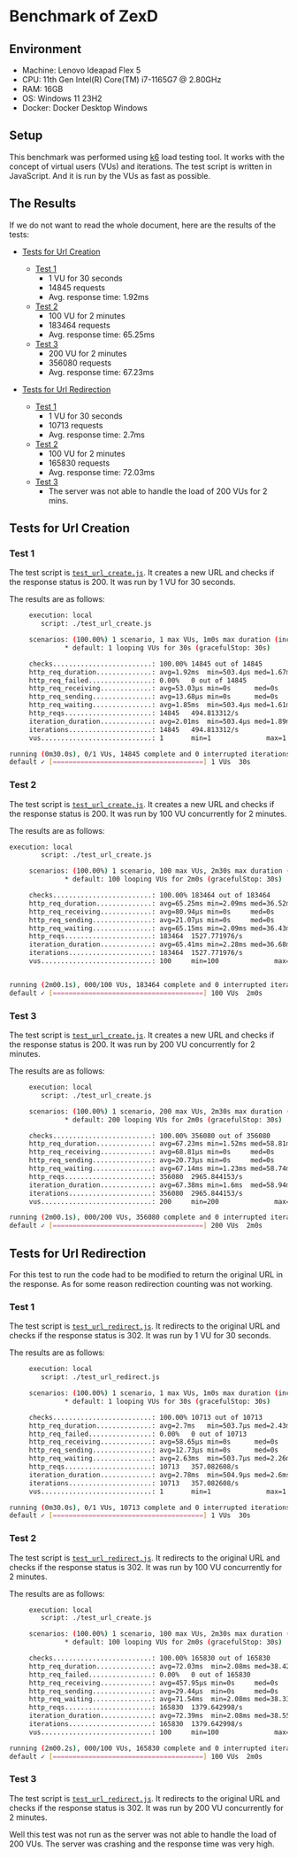 # Benchmark of ZexD

## Environment

- Machine: Lenovo Ideapad Flex 5
- CPU: 11th Gen Intel(R) Core(TM) i7-1165G7 @ 2.80GHz
- RAM: 16GB
- OS: Windows 11 23H2
- Docker: Docker Desktop Windows

## Setup

This benchmark was performed using [k6](https://k6.io/) load testing tool.
It works with the concept of virtual users (VUs) and iterations.
The test script is written in JavaScript. And it is run by the VUs as fast as possible.

## The Results

If we do not want to read the whole document, here are the results of the tests:

- [Tests for Url Creation](#tests-for-url-creation)
  - [Test 1](#test-1)
    - 1 VU for 30 seconds
    - 14845 requests
    - Avg. response time: 1.92ms
  - [Test 2](#test-2)
    - 100 VU for 2 minutes
    - 183464 requests
    - Avg. response time: 65.25ms
  - [Test 3](#test-3)
    - 200 VU for 2 minutes
    - 356080 requests
    - Avg. response time: 67.23ms

- [Tests for Url Redirection](#tests-for-url-redirection)
  - [Test 1](#test-1)
    - 1 VU for 30 seconds
    - 10713 requests
    - Avg. response time: 2.7ms
  - [Test 2](#test-2)
    - 100 VU for 2 minutes
    - 165830 requests
    - Avg. response time: 72.03ms
  - [Test 3](#test-3)
    - The server was not able to handle the load of 200 VUs for 2 mins.

## Tests for Url Creation

### Test 1

The test script is [`test_url_create.js`](test_url_create.js). It creates a new URL and checks if the response status is 200.
It was run by 1 VU for 30 seconds.

The results are as follows:

```bash
     execution: local
        script: ./test_url_create.js

     scenarios: (100.00%) 1 scenario, 1 max VUs, 1m0s max duration (incl. graceful stop):
              * default: 1 looping VUs for 30s (gracefulStop: 30s)

     checks.........................: 100.00% 14845 out of 14845
     http_req_duration..............: avg=1.92ms  min=503.4µs med=1.67ms max=16.95ms p(90)=2.62ms   p(95)=3.16ms
     http_req_failed................: 0.00%   0 out of 14845
     http_req_receiving.............: avg=53.03µs min=0s      med=0s     max=1.57ms  p(90)=156.56µs p(95)=521.5µs
     http_req_sending...............: avg=13.68µs min=0s      med=0s     max=1.5ms   p(90)=0s       p(95)=0s
     http_req_waiting...............: avg=1.85ms  min=503.4µs med=1.61ms max=16.95ms p(90)=2.58ms   p(95)=3.01ms
     http_reqs......................: 14845   494.813312/s
     iteration_duration.............: avg=2.01ms  min=503.4µs med=1.89ms max=16.95ms p(90)=2.66ms   p(95)=3.2ms
     iterations.....................: 14845   494.813312/s
     vus............................: 1       min=1              max=1

running (0m30.0s), 0/1 VUs, 14845 complete and 0 interrupted iterations
default ✓ [======================================] 1 VUs  30s
```

### Test 2

The test script is [`test_url_create.js`](test_url_create.js). It creates a new URL and checks if the response status is 200.
It was run by 100 VU concurrently for 2 minutes.

The results are as follows:

```bash
execution: local
        script: ./test_url_create.js

     scenarios: (100.00%) 1 scenario, 100 max VUs, 2m30s max duration (incl. graceful stop):
              * default: 100 looping VUs for 2m0s (gracefulStop: 30s)

     checks.........................: 100.00% 183464 out of 183464
     http_req_duration..............: avg=65.25ms min=2.09ms med=36.52ms max=1.04s    p(90)=170.27ms p(95)=236.89ms
     http_req_receiving.............: avg=80.94µs min=0s     med=0s      max=103.82ms p(90)=234.6µs  p(95)=532.59µs
     http_req_sending...............: avg=21.07µs min=0s     med=0s      max=71.79ms  p(90)=0s       p(95)=0s
     http_req_waiting...............: avg=65.15ms min=2.09ms med=36.43ms max=1.04s    p(90)=170.15ms p(95)=236.59ms
     http_reqs......................: 183464  1527.771976/s
     iteration_duration.............: avg=65.41ms min=2.28ms med=36.68ms max=1.04s    p(90)=170.42ms p(95)=237.02ms
     iterations.....................: 183464  1527.771976/s
     vus............................: 100     min=100              max=100


running (2m00.1s), 000/100 VUs, 183464 complete and 0 interrupted iterations
default ✓ [======================================] 100 VUs  2m0s
```

### Test 3

The test script is [`test_url_create.js`](test_url_create.js). It creates a new URL and checks if the response status is 200.
It was run by 200 VU concurrently for 2 minutes.

The results are as follows:

```bash
     execution: local
        script: ./test_url_create.js

     scenarios: (100.00%) 1 scenario, 200 max VUs, 2m30s max duration (incl. graceful stop):
              * default: 200 looping VUs for 2m0s (gracefulStop: 30s)

     checks.........................: 100.00% 356080 out of 356080
     http_req_duration..............: avg=67.23ms min=1.52ms med=58.81ms max=727.96ms p(90)=109.99ms p(95)=134.54ms
     http_req_receiving.............: avg=68.81µs min=0s     med=0s      max=93.42ms  p(90)=80.71µs  p(95)=528.1µs
     http_req_sending...............: avg=20.73µs min=0s     med=0s      max=69.92ms  p(90)=0s       p(95)=0s
     http_req_waiting...............: avg=67.14ms min=1.23ms med=58.74ms max=727.96ms p(90)=109.86ms p(95)=134.43ms
     http_reqs......................: 356080  2965.844153/s
     iteration_duration.............: avg=67.38ms min=1.6ms  med=58.94ms max=727.96ms p(90)=110.18ms p(95)=134.74ms
     iterations.....................: 356080  2965.844153/s
     vus............................: 200     min=200              max=200

running (2m00.1s), 000/200 VUs, 356080 complete and 0 interrupted iterations
default ✓ [======================================] 200 VUs  2m0s
```

## Tests for Url Redirection

For this test to run the code had to be modified to return the original URL in the response. As for some reason redirection counting was not working.

### Test 1

The test script is [`test_url_redirect.js`](test_url_delete.js). It redirects to the original URL and checks if the response status is 302.
It was run by 1 VU for 30 seconds.

The results are as follows:

```bash
     execution: local
        script: ./test_url_redirect.js

     scenarios: (100.00%) 1 scenario, 1 max VUs, 1m0s max duration (incl. graceful stop):
              * default: 1 looping VUs for 30s (gracefulStop: 30s)

     checks.........................: 100.00% 10713 out of 10713
     http_req_duration..............: avg=2.7ms   min=503.7µs med=2.43ms max=23.21ms  p(90)=3.86ms   p(95)=4.48ms
     http_req_failed................: 0.00%   0 out of 10713
     http_req_receiving.............: avg=58.65µs min=0s      med=0s     max=1.68ms   p(90)=363.12µs p(95)=524.9µs
     http_req_sending...............: avg=12.73µs min=0s      med=0s     max=1.51ms   p(90)=0s       p(95)=0s
     http_req_waiting...............: avg=2.63ms  min=503.7µs med=2.26ms max=22.16ms  p(90)=3.79ms   p(95)=4.37ms
     http_reqs......................: 10713   357.082608/s
     iteration_duration.............: avg=2.78ms  min=504.9µs med=2.6ms  max=23.21ms  p(90)=4.05ms   p(95)=4.7ms
     iterations.....................: 10713   357.082608/s
     vus............................: 1       min=1              max=1

running (0m30.0s), 0/1 VUs, 10713 complete and 0 interrupted iterations
default ✓ [======================================] 1 VUs  30s
```

### Test 2

The test script is [`test_url_redirect.js`](test_url_delete.js). It redirects to the original URL and checks if the response status is 302.
It was run by 100 VU concurrently for 2 minutes.

The results are as follows:

```bash
     execution: local
        script: ./test_url_create.js

     scenarios: (100.00%) 1 scenario, 100 max VUs, 2m30s max duration (incl. graceful stop):
              * default: 100 looping VUs for 2m0s (gracefulStop: 30s)

     checks.........................: 100.00% 165830 out of 165830
     http_req_duration..............: avg=72.03ms  min=2.08ms med=38.42ms max=4.98s    p(90)=183.32ms p(95)=248.31ms
     http_req_failed................: 0.00%   0 out of 165830
     http_req_receiving.............: avg=457.95µs min=0s     med=0s      max=3.4s     p(90)=241.32µs p(95)=533.5µs
     http_req_sending...............: avg=29.44µs  min=0s     med=0s      max=1.45s    p(90)=0s       p(95)=0s
     http_req_waiting...............: avg=71.54ms  min=2.08ms med=38.33ms max=2.03s    p(90)=183.23ms p(95)=248.17ms
     http_reqs......................: 165830  1379.642998/s
     iteration_duration.............: avg=72.39ms  min=2.08ms med=38.55ms max=4.99s    p(90)=183.65ms p(95)=248.76ms
     iterations.....................: 165830  1379.642998/s
     vus............................: 100     min=100              max=100

running (2m00.2s), 000/100 VUs, 165830 complete and 0 interrupted iterations
default ✓ [======================================] 100 VUs  2m0s
```

### Test 3

The test script is [`test_url_redirect.js`](test_url_delete.js). It redirects to the original URL and checks if the response status is 302.
It was run by 200 VU concurrently for 2 minutes.

Well this test was not run as the server was not able to handle the load of 200 VUs. The server was crashing and the response time was very high.
